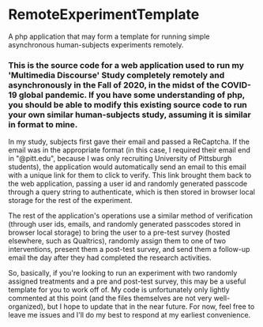 # RemoteExperimentTemplate
A php application that may form a template for running simple asynchronous human-subjects experiments remotely.

### This is the source code for a web application used to run my 'Multimedia Discourse' Study completely remotely and asynchronously in the Fall of 2020, in the midst of the COVID-19 global pandemic. If you have some understanding of php, you should be able to modify this existing source code to run your own similar human-subjects study, assuming it is similar in format to mine.

In my study, subjects first gave their email and passed a ReCaptcha. If the email was in the appropriate format (in this case, I required their email end in "@pitt.edu", because I was only recruiting University of Pittsburgh students), the application would automatically send an email to this email with a unique link for them to click to verify. This link brought them back to the web application, passing a user id and randomly generated passcode through a query string to authenticate, which is then stored in browser local storage for the rest of the experiment.

The rest of the application's operations use a similar method of verification (through user ids, emails, and randomly generated passcodes stored in browser local storage) to bring the user to a pre-test survey (hosted elsewhere, such as Qualtrics), randomly assign them to one of two interventions, present them a post-test survey, and send them a follow-up email the day after they had completed the research activities. 

So, basically, if you're looking to run an experiment with two randomly assigned treatments and a pre and post-test survey, this may be a useful template for you to work off of. My code is unfortunately only lightly commented at this point (and the files themselves are not very well-organized), but I hope to update that in the near future. For now, feel free to leave me issues and I'll do my best to respond at my earliest convenience.